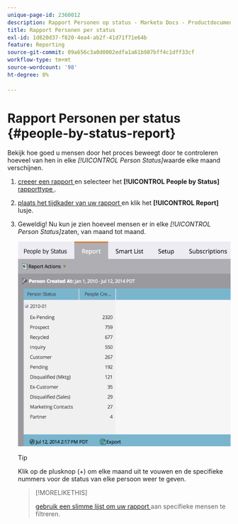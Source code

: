 ```yaml
---
unique-page-id: 2360012
description: Rapport Personen op status - Marketo Docs - Productdocumentatie
title: Rapport Personen per status
exl-id: 1d820d37-f820-4ea4-ab2f-41d71f71e64b
feature: Reporting
source-git-commit: 09a656c3a0d0002edfa1a61b987bff4c1dff33cf
workflow-type: tm+mt
source-wordcount: '98'
ht-degree: 0%

---
```


# Rapport Personen per status {#people-by-status-report}

Bekijk hoe goed u mensen door het proces beweegt door te controleren hoeveel van hen in elke _[!UICONTROL Person Status]_&#x200B;waarde elke maand verschijnen.

1. [ creeer een rapport ](/help/marketo/product-docs/reporting/basic-reporting/creating-reports/create-a-report-in-a-program.md) en selecteer het **[!UICONTROL People by Status]** [ rapporttype ](/help/marketo/product-docs/reporting/basic-reporting/report-types/report-type-overview.md).

1. [ plaats het tijdkader van uw rapport ](/help/marketo/product-docs/reporting/basic-reporting/editing-reports/change-a-report-time-frame.md) en klik het **[!UICONTROL Report]** lusje.

1. Geweldig! Nu kun je zien hoeveel mensen er in elke _[!UICONTROL Person Status]_&#x200B;zaten, van maand tot maand.

   ![](assets/image2017-3-27-11-3a17-3a4.png)

   >[!TIP]
   >
   >Klik op de plusknop (+) om elke maand uit te vouwen en de specifieke nummers voor de status van elke persoon weer te geven.

   >[!MORELIKETHIS]
   >
   >[ gebruik een slimme lijst om uw rapport ](/help/marketo/product-docs/reporting/basic-reporting/editing-reports/filter-people-in-a-report-with-a-smart-list.md) aan specifieke mensen te filtreren.
